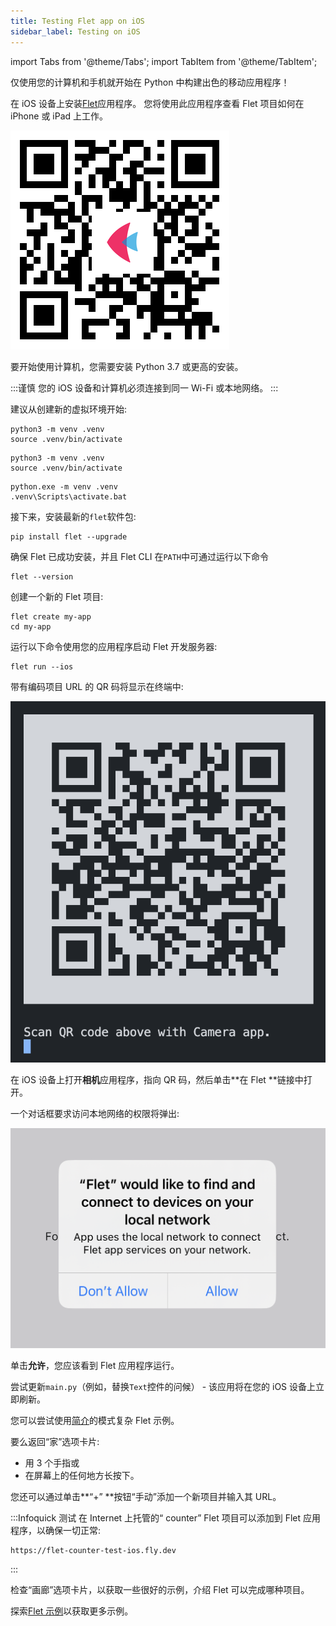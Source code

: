 ```yaml
---
title: Testing Flet app on iOS
sidebar_label: Testing on iOS
---
```


import Tabs from '@theme/Tabs';
import TabItem from '@theme/TabItem';

仅使用您的计算机和手机就开始在 Python 中构建出色的移动应用程序！

在 iOS 设备上安装[Flet](https://apps.apple.com/app/flet/id1624979699)应用程序。 您将使用此应用程序查看 Flet 项目如何在 iPhone 或 iPad 上工作。

<a href="https://apps.apple.com/app/flet/id1624979699" target="_blank"><img src="/img/docs/getting-started/testing-on-ios/qr-code.jpg" className="screenshot-30" /></a>

要开始使用计算机，您需要安装 Python 3.7 或更高的安装。

:::谨慎
您的 iOS 设备和计算机必须连接到同一 Wi-Fi 或本地网络。
:::

建议从创建新的虚拟环境开始:

<Tabs groupId="language">
  <TabItem value="macOS" label="macOS" default>

```
python3 -m venv .venv
source .venv/bin/activate
```

  </TabItem>
  <TabItem value="Linux" label="Linux">

```
python3 -m venv .venv
source .venv/bin/activate
```

  </TabItem>
  <TabItem value="Windows" label="Windows">

```
python.exe -m venv .venv
.venv\Scripts\activate.bat
```

  </TabItem>
</Tabs>

接下来，安装最新的`flet`软件包:

```
pip install flet --upgrade
```

确保 Flet 已成功安装，并且 Flet CLI 在`PATH`中可通过运行以下命令

```
flet --version
```

创建一个新的 Flet 项目:

```
flet create my-app
cd my-app
```

运行以下命令使用您的应用程序启动 Flet 开发服务器:

```
flet run --ios
```

带有编码项目 URL 的 QR 码将显示在终端中:

<img src="/img/docs/getting-started/testing-on-ios/app-qr-code.png" className="screenshot-30 screenshot-rounded" />

在 iOS 设备上打开**相机**应用程序，指向 QR 码，然后单击**在 Flet **链接中打开。

一个对话框要求访问本地网络的权限将弹出:

<img src="/img/docs/getting-started/testing-on-ios/flet-local-network.png" className="screenshot-30 screenshot-rounded" />

单击**允许**，您应该看到 Flet 应用程序运行。

尝试更新`main.py`（例如，替换`Text`控件的问候） - 该应用将在您的 iOS 设备上立即刷新。

您可以尝试使用[简介](/docs/#flet-app-example)的模式复杂 Flet 示例。

要么返回“家”选项卡片:

- 用 3 个手指或
- 在屏幕上的任何地方长按下。

您还可以通过单击**“+” **按钮“手动”添加一个新项目并输入其 URL。

:::Infoquick 测试
在 Internet 上托管的“ counter” Flet 项目可以添加到 Flet 应用程序，以确保一切正常:

```
https://flet-counter-test-ios.fly.dev
```

:::

检查“画廊”选项卡片，以获取一些很好的示例，介绍 Flet 可以完成哪种项目。

探索[Flet 示例](https://github.com/flet-dev/examples/tree/main/python)以获取更多示例。

